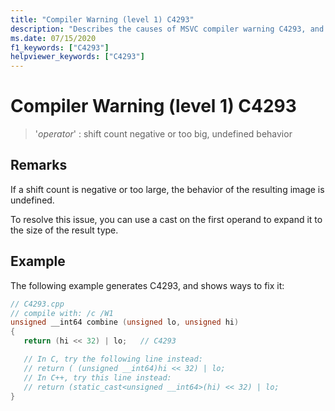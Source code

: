 ```yaml
---
title: "Compiler Warning (level 1) C4293"
description: "Describes the causes of MSVC compiler warning C4293, and shows how to fix it."
ms.date: 07/15/2020
f1_keywords: ["C4293"]
helpviewer_keywords: ["C4293"]
---
```

# Compiler Warning (level 1) C4293

> '*operator*' : shift count negative or too big, undefined behavior

## Remarks

If a shift count is negative or too large, the behavior of the resulting image is undefined.

To resolve this issue, you can use a cast on the first operand to expand it to the size of the result type.

## Example

The following example generates C4293, and shows ways to fix it:

```cpp
// C4293.cpp
// compile with: /c /W1
unsigned __int64 combine (unsigned lo, unsigned hi)
{
   return (hi << 32) | lo;   // C4293

   // In C, try the following line instead:
   // return ( (unsigned __int64)hi << 32) | lo;
   // In C++, try this line instead:
   // return (static_cast<unsigned __int64>(hi) << 32) | lo;
}
```
